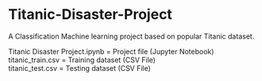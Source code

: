 # Titanic-Disaster-Project

A Classification Machine learning project based on popular Titanic dataset.

Titanic Disaster Project.ipynb = Project file (Jupyter Notebook)          
titanic_train.csv = Training dataset (CSV File)           
titanic_test.csv = Testing dataset (CSV File)
